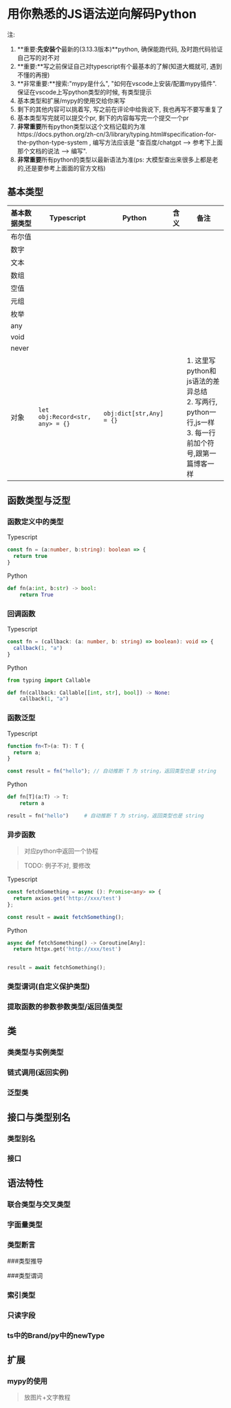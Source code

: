 # 用你熟悉的JS语法逆向解码Python

注:

1. **重要:**先安装个**最新的(3.13.3版本)**python, 确保能跑代码, 及时跑代码验证自己写的对不对
2. **重要:**写之前保证自己对typescript有个最基本的了解(知道大概就可, 遇到不懂的再搜)
3. **非常重要:**搜索:"mypy是什么", "如何在vscode上安装/配置mypy插件". 保证在vscode上写python类型的时候, 有类型提示
4. 基本类型和扩展/mypy的使用交给你来写
5. 剩下的其他内容可以挑着写, 写之前在评论中给我说下, 我也再写不要写重复了
6. 基本类型写完就可以提交个pr, 剩下的内容每写完一个提交一个pr 
7. **非常重要**所有python类型以这个文档记载的为准https://docs.python.org/zh-cn/3/library/typing.html#specification-for-the-python-type-system  , 编写方法应该是 "查百度/chatgpt --> 参考下上面那个文档的说法 --> 编写". 
8. **非常重要**所有python的类型以最新语法为准(ps: 大模型查出来很多上都是老的,还是要参考上面面的官方文档)

## 基本类型

| 基本数据类型 | Typescript                      | Python                   | 含义   | 备注                                       |
| ------ | ------------------------------- | ------------------------ | ---- | ---------------------------------------- |
| 布尔值    |                                 |                          |      |                                          |
| 数字     |                                 |                          |      |                                          |
| 文本     |                                 |                          |      |                                          |
| 数组     |                                 |                          |      |                                          |
| 空值     |                                 |                          |      |                                          |
| 元组     |                                 |                          |      |                                          |
| 枚举     |                                 |                          |      |                                          |
| any    |                                 |                          |      |                                          |
| void   |                                 |                          |      |                                          |
| never  |                                 |                          |      |                                          |
| 对象     | `let obj:Record<str, any> = {}` | `obj:dict[str,Any] = {}` |      | 1. 这里写python和js语法的差异总结<br />2. 写两行, python一行,js一样<br />3. 每一行前加个符号,跟第一篇博客一样 |

## 函数类型与泛型

### 函数定义中的类型

Typescript

```typescript
const fn = (a:number, b:string): boolean => {
  return true
}
```

Python

```python
def fn(a:int, b:str) -> bool:
    return True
```



### 回调函数

Typescript

```ts
const fn = (callback: (a: number, b: string) => boolean): void => {
  callback(1, "a")
}
```

Python

```python
from typing import Callable

def fn(callback: Callable[[int, str], bool]) -> None:
    callback(1, "a")
```



### 函数泛型

Typescript

```typescript
function fn<T>(a: T): T {
  return a;
}

const result = fn("hello"); // 自动推断 T 为 string，返回类型也是 string
```

Python

```python
def fn[T](a:T) -> T:
    return a

result = fn("hello")     # 自动推断 T 为 string，返回类型也是 string
```



### 异步函数

> 对应python中返回一个协程



> TODO: 例子不对, 要修改

Typescript

```typescript
const fetchSomething = async (): Promise<any> => {
  return axios.get('http://xxx/test')
};

const result = await fetchSomething(); 
```

Python

```python
async def fetchSomething() -> Coroutine[Any]:
  return httpx.get('http://xxx/test')


result = await fetchSomething(); 
```



### 类型谓词(自定义保护类型)

### 提取函数的参数参数类型/返回值类型



## 类

### 类类型与实例类型

### 链式调用(返回实例)

### 泛型类



## 接口与类型别名

### 类型别名

### 接口



## 语法特性

### 联合类型与交叉类型

### 字面量类型

### 类型断言

###类型推导

###类型谓词

### 索引类型

### 只读字段

### ts中的Brand/py中的newType





## 扩展

### mypy的使用

> 放图片+文字教程

